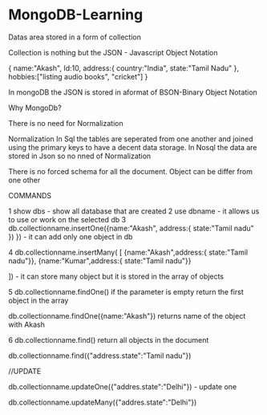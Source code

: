 # MongoDB-Learning

Datas area stored in a form of collection

Collection is nothing but the JSON - Javascript Object Notation

{
name:"Akash",
Id:10,
address:{
country:"India",
state:"Tamil Nadu"
},
hobbies:["listing audio books", "cricket"]
}


In mongoDB the JSON is stored in aformat of BSON-Binary Object Notation

Why MongoDb?

There is no need for Normalization 

Normalization 
      In Sql the tables are seperated from one another and joined using the primary keys to have a decent data storage.
      In Nosql the data are stored in Json so no nned of Normalization
      
      
There is no forced schema for all the document. Object can be differ from one other


COMMANDS

1 show dbs - show all database that are created
2 use dbname - it allows us to use or work on the selected db
3 db.collectionname.insertOne({name:"Akash",
                         address:{
                         state:"Tamil nadu"
                         }) 
                         }) - it can add only one object in db
                         
4 db.collectionname.insertMany(
[
{name:"Akash",address:{ state:"Tamil nadu"}},
{name:"Kumar",address:{ state:"Tamil nadu"}}

])  - it can store many object but it is stored in the array of objects

5 db.collectionname.findOne() if the parameter is empty return the first object in the array

db.collectionname.findOne({name:"Akash"}) returns name of the object with Akash

6 db.collectionname.find() return all objects in the document

db.collectionname.find({"address.state":"Tamil nadu"})

//UPDATE

db.collectionname.updateOne({"addres.state":"Delhi"}) - update one 

db.collectionname.updateMany({"addres.state":"Delhi"})


















